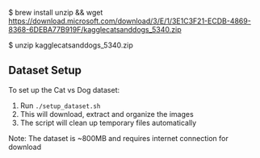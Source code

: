 $ brew install unzip && wget https://download.microsoft.com/download/3/E/1/3E1C3F21-ECDB-4869-8368-6DEBA77B919F/kagglecatsanddogs_5340.zip

$ unzip kagglecatsanddogs_5340.zip

## Dataset Setup

To set up the Cat vs Dog dataset:
1. Run `./setup_dataset.sh`
2. This will download, extract and organize the images
3. The script will clean up temporary files automatically

Note: The dataset is ~800MB and requires internet connection for download
